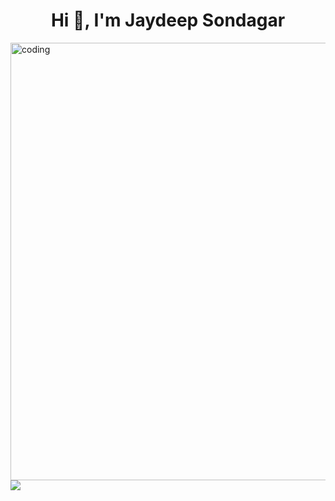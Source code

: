 

<!--
**sondagarjaydeep13/sondagarjaydeep13** is a ✨ _special_ ✨ repository because its `README.md` (this file) appears on your GitHub profile.

Here are some ideas to get you started:

- 🔭 I’m currently working on ...
- 🌱 I’m currently learning ...
- 👯 I’m looking to collaborate on ...
- 🤔 I’m looking for help with ...
- 💬 Ask me about ...
- 📫 How to reach me: ...
- 😄 Pronouns: ...
- ⚡ Fun fact: ...
-->


<h1 align="center">Hi 👋, I'm Jaydeep Sondagar</h1>


<img  align="right" alt="coding" width="700" src="https://user-images.githubusercontent.com/55389276/140866485-8fb1c876-9a8f-4d6a-98dc-08c4981eaf70.gif">



<!-- skills -->
<p align="left">
 
  <a href="https://skillicons.dev">
    <img src="https://skillicons.dev/icons?i=git,c,cpp,instagram,linkedin,twitter,vscode,visualstudio" />
  
  </a>
</p>

  





